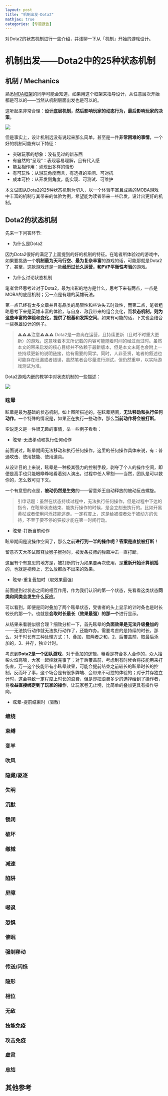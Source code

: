 ```yaml
---
layout: post
title: "机制出发-Dota2"
mathjax: true
categories: [专题报告]
---
```


对Dota2的状态机制进行一些介绍，并浅聊一下从「机制」开始的游戏设计。


# 机制出发——Dota2中的25种状态机制


## 机制 / Mechanics


熟悉[MDA框架](https://zh.wikipedia.org/wiki/MDA%E6%A1%86%E6%9E%B6)的同学可能会知道，如果用这个框架来指导设计，从任意层次开始都是可以的——当然从机制层面出发也是可以的。

这听起来非常合理：**设计底层机制，然后影响玩家的动态行为，最后影响玩家的决策**。

![](/assets/img/gameplay/dota2/MDA.png)

但是事实上，设计机制远没有说起来那么简单，甚至是一件**非常困难的事情**，一个好的机制可能有以下特征：

+ 突破玩家的想象：没有见过的新东西
+ 有自然的“呈现”：表现容易理解，且有代入感
+ 能互相作用：涌现出多样的情形
+ 有可玩性：从游玩角度而言，有选择的空间、可对抗
+ 成本可控：从开发侧角度，能实现、可测试、可维护

本文试图从Dota2的25种状态机制为切入，以一个体验丰富且成熟的MOBA游戏中丰富的机制与其带来的体验为例，希望能为读者带来一些启发，设计出更好的机制。


## Dota2的状态机制

先来一下问答环节:

+ 为什么是Dota2

因为Dota2很好的满足了上面提到的好的机制的特征。在笔者所体验过的游戏中，如果要挑选一个**机制最为天马行空、最为复杂丰富**的游戏的话，可能那就是Dota2了，甚至，这款游戏还是一款**经历过长久运营，和PVP平衡性考验**的游戏。


+ 为什么讨论状态机制

笔者曾经思考过对于Dota2，最为出彩的地方是什么，思考下来有两点，一点是MOBA的底层机制；另一点是有趣的英雄玩法。

第一点已经有太多文章并且有品类的局限性和些许失去时效性，而第二点，笔者粗略思考下来是英雄丰富的体验，与自身、敌我带来的组合变化，而**状态机制，则为这些丰富的体验和变化，提供了根基和发挥空间**。如果有可能的话，下文也会结合一些英雄设计的例子。

> ⚠️⚠️⚠️注意⚠️⚠️⚠️
> Dota2是一款尚在运营，且持续更新（且时不时重大更新）的游戏，这意味着本文所记载的内容可能随着时间的经过而过时。虽然本文的带来启发的核心目标并不依赖于最新版本，但是本文末尾也会附上一些持续更新的说明链接，给有需要的同学。同时，人非圣贤，笔者的叙述也可能存在纰漏或者错误，虽然笔者会尽量进行测试，但仍然重申，以实际游戏测试为准。


Dota2游戏内嵌的教学中对状态机制的一些描述：

![](/assets/img/gameplay/dota2/1.png)


### 眩晕

眩晕是最为基础的状态机制，如上图所描述的，在眩晕期间，**无法移动和执行任何动作**。一个特殊的情况是，如果正在执行一些动作，那么**当前动作将会被打断**。

空说定义是一件很无趣的事情，举一些例子看看：

+ 眩晕-无法移动和执行任何动作

前面说过，眩晕期间无法移动和执行任何操作，这里的任何操作具体来说，有：普通攻击、使用技能、使用道具。

从设计目的上来说，眩晕是一种极其强力的控制手段，剥夺了个人的操作空间，即便是高手也只能眼睁睁地看着别人演出，过程中任人宰割——当然，团队是可以救你的，怎么救可见下文。

一个有意思的点是，**被动仍然是生效**的——留意斧王自动释放的被动反击螺旋。

> 引申话题：虽然在状态持续过程中，无法执行任何操作，但是过程中下达的指令，在眩晕状态结束、能执行操作的时候，是会立刻去执行的。比如开黑黄杖或者使用闪烁技能逃走。一定程度上，这是给被控者处于被动方的优待，不至于要不停的狂按才能在第一时间行动。


+ 眩晕-打断当前动作

眩晕期间是没操作空间了，那么之前**进行到一半的操作呢？答案是直接被打断！**

留意齐天大圣试图释放猴子猴孙时，被发条技师的弹幕冲击一直打断。

这里有个有意思的地方是，被打断的行为如果要再次使用，是**重新开始计算前摇**的，也就是视频上，怎么放都放不出来的效果。


+ 眩晕-重复叠加时（取效果最强）

前面提到过状态之间的相互作用，作为我们认识的第一个状态，先看看这类状态**同类和同类会发生什么反应**。

可以看到，即便是同时叠加了两个眩晕状态，受害者的头上显示的计时条也是时长较长的那一个。也就是**会取时长最长（效果最强）的那一个**进行显示。

从结果来看貌似很合理？细致分析一下，首先眩晕的**负面效果是无法升级叠加的**——无法执行动作就无法执行动作了，还能咋办。需要考虑的是持续的时长，那么，对于时长有三种处理方式：1、叠加，取两者之和，2、后覆盖前，取最后添加的，3、并存，独立计时。

考虑到**Dota2是一个团队游戏**，对于叠加的逻辑，粗看是符合多人合作的，众人拾柴火焰高嘛，大家一起控就完事了；对于后覆盖前，考虑到有时候会将技能用来打伤害，万一这个技能带有小眩晕效果，可能会提前结束之前较长的眩晕时长的控制，反而坏了事，这个场合是有很多弊端、会带来不可控的体验的；对于并存独立计时，这会导致一定程度上时长的浪费，但是却把浪费多少的选择给到了操作者，将**收益直接绑定到了玩家的操作**，让玩家卷无止境，比简单的叠加更具有操作导向。

+ 眩晕-提前结束时（驱散）


### 缠绕


### 束缚


### 变羊


### 吹风


### 隐藏/驱逐


### 失明


### 沉默


### 锁闭


### 破坏


### 缴械


### 减速


### 陷阱


### 屏障


### 嘲讽


### 恐惧


### 催眠


### 强制移动


### 传送/闪烁


### 隐形


### 相位


### 无敌


### 技能免疫


### 攻击免疫


### 虚灵


### 总结


## 其他参考
